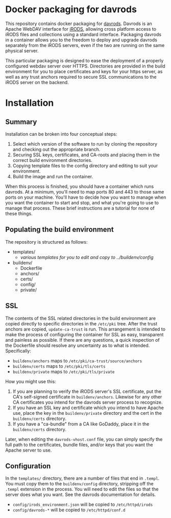 # Docker packaging for davrods

This repository contains docker packaging for [davrods](https://github.com/UtrechtUniversity/davrods). 
Davrods is an Apache WebDAV interface for [iRODS](https://irods.org), allowing cross platform access to
iRODS files and collections using a standard interface. Packaging davrods in a container allows you to 
the freedom to deploy and upgrade davrods separately from the iRODS servers, even if the two are running
on the same physical server. 

This particular packaging is designed to ease the deployment of a properly configured webdav server 
over HTTPS. Directories are provided in the build environment for you to place certificates and 
keys for your https server, as well as any trust anchors required to secure SSL communications 
to the iRODS server on the backend.

# Installation

## Summary 

Installation can be broken into four conceptual steps: 

1. Select which version of the software to run by cloning the repository and checking out the appropriate branch.
1. Securing SSL keys, certificates, and CA-roots and placing them in the correct build environment directories.
1. Copying template files to the config directory and editing to suit your environment.
1. Build the image and run the container.

When this process is finished, you should have a container which runs davrods. At a minimum, you'll need to map 
ports 80 and 443 to those same ports on your machine. You'll have to decide how you want to manage when you want
the container to start and stop, and what you're going to use to manage that process. These brief instructions
are a tutorial for none of these things.

## Populating the build environment

The repository is structured as follows: 

* templates/
  * _various templates for you to edit and copy to ../buildenv/config_
* buildenv/
  * Dockerfile
  * anchors/
  * certs/
  * config/
  * private/
  
## SSL

The contents of the SSL related directories in the build environment are copied directly to specific directories in 
the `/etc/pki` tree. After the trust anchors are copied, `update-ca-trust` is run. This arrangement is intended to 
make the process of configuring the container for SSL as easy, transparent and painless as possible. If there are 
any questions, a quick inspection of the Dockerfile should resolve any uncertainty as to what is intended. Specifically: 

* `buildenv/anchors` maps to `/etc/pki/ca-trust/source/anchors`
* `buildenv/certs` maps to `/etc/pki/tls/certs`
* `buildenv/private` maps to `/etc/pki/tls/private`

How you might use this: 

1. If you are planning to verify the iRODS server's SSL certificate, put the CA's self-signed certificate in `buildenv/anchors`.
Likewise for any other CA certificates you intend for the davrods server process to recognize.
1. If you have an SSL key and certificate which you intend to have Apache use, place the key in the `buildenv/private` directory
and the cert in the `buildenv/certs` directory.
1. If you have a "ca-bundle" from a CA like GoDaddy, place it in the `buildenv/certs` directory. 

Later, when editing the `davrods-vhost.conf` file, you can simply specify the full path to the certificates, bundle files,
and/or keys that you want the Apache server to use.

## Configuration

In the `templates/` directory, there are a number of files that end in `.templ`. You must copy them to the `buildenv/config` 
directory, stripping off the `.templ` extension in the process. You will need to edit the files so that the server does what 
you want. See the davrods documentation for details.

* `config/irods_environment.json` will be copied to `/etc/httpd/irods`
* `config/davrods-*` will be copied to `/etc/httpd/conf.d`
